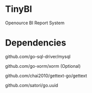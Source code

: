 # TinyBI
Openource BI Report System

# Dependencies
github.com/go-sql-driver/mysql

github.com/go-xorm/xorm (Optional)

github.com/chai2010/gettext-go/gettext

github.com/satori/go.uuid
